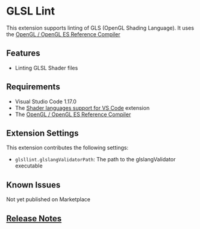 # GLSL Lint
This extension supports linting of GLS (OpenGL Shading Language).
It uses the [OpenGL / OpenGL ES Reference Compiler](https://www.khronos.org/opengles/sdk/tools/Reference-Compiler/)

## Features
- Linting GLSL Shader files

## Requirements
- Visual Studio Code 1.17.0
- The [Shader languages support for VS Code](https://marketplace.visualstudio.com/items?itemName=slevesque.shader) extension
- The [OpenGL / OpenGL ES Reference Compiler](https://www.khronos.org/opengles/sdk/tools/Reference-Compiler/)

## Extension Settings
This extension contributes the following settings:

* `glsllint.glslangValidatorPath`: The path to the glslangValidator executable

## Known Issues
Not yet published on Marketplace

## [Release Notes](CHANGELOG.md)

